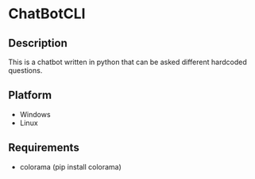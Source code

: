 # ChatBotCLI

## Description
This is a chatbot written in python that can be asked different hardcoded questions.

## Platform
- Windows
- Linux

## Requirements
- colorama (pip install colorama)

